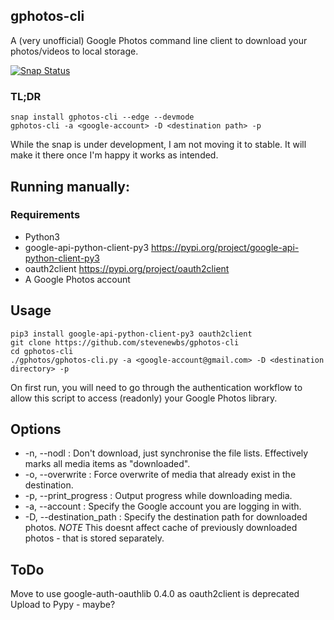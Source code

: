 gphotos-cli
-----
A (very unofficial) Google Photos command line client to download your photos/videos to local storage.

[![Snap Status](https://build.snapcraft.io/badge/stevenewbs/gphotos-cli.svg)](https://build.snapcraft.io/user/stevenewbs/gphotos-cli)

### TL;DR

    snap install gphotos-cli --edge --devmode
    gphotos-cli -a <google-account> -D <destination path> -p


While the snap is under development, I am not moving it to stable. It will make it there once I'm happy it works as intended.



## Running manually:

### Requirements

* Python3
* google-api-python-client-py3 https://pypi.org/project/google-api-python-client-py3
* oauth2client https://pypi.org/project/oauth2client
* A Google Photos account

Usage
-----
    pip3 install google-api-python-client-py3 oauth2client
    git clone https://github.com/stevenewbs/gphotos-cli
    cd gphotos-cli
    ./gphotos/gphotos-cli.py -a <google-account@gmail.com> -D <destination directory> -p

On first run, you will need to go through the authentication workflow to allow this script to access (readonly) your Google Photos library.


Options
-----
* -n, --nodl             : Don't download, just synchronise the file lists. Effectively marks all media items as "downloaded".
* -o, --overwrite        : Force overwrite of media that already exist in the destination.
* -p, --print_progress   : Output progress while downloading media.
* -a, --account          : Specify the Google account you are logging in with.
* -D, --destination_path : Specify the destination path for downloaded photos. *NOTE* This doesnt affect cache of previously downloaded photos - that is stored separately.


ToDo
-----
Move to use google-auth-oauthlib 0.4.0 as oauth2client is deprecated
Upload to Pypy - maybe?
